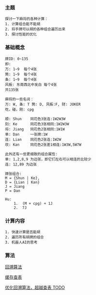 ### 主题
    探讨一下麻将的各种计算：
    1. 计算组合能不能胡
    2. 将手牌可以胡的各种组合遍历出来
    3. 探讨性能的优化
### 基础概念
    牌ID: 0~135
    即:
    万: 1~9  每个4张
    筒: 1~9  每个4张
    条: 1~9  每个4张
    风板: 东南西北中发白 每个4张
    共135张

    麻将的一些名词：
    万: W, 条: T 筒: D, 风板:F, 财: JOKER
    吃，碰，刚: cpg

    顺: Shun    同花色3张连:1W2W3W
    刻: Ke      同花色3张相同:1W2W3W
    将: Jiang   同花色2张相同:1W1W
    单: Dan     一张牌:1W
    连: Lian    同花色2张连:1W2W
    坎: Kan     同花色2张差1相连:1W3W,5W7W

    此外还有一些更细致的组合属性:
    单: 1,2,8,9 为边张，即它们左右可以相连的比较少
    连: 12,89 为边张 

    牌张组合:
    M = {Shun | Ke},
    D = {Lian | Kan}
    J = Jiang
    P = Dan

    Hu: 
        1.  (M + cpg) + 1J
        2.  7J
    
### 计算内容
    1. 快速计算是否能胡
    2. 遍历所有胡牌的组合
    3. 机器人AI的思考

### 算法
[回溯算法](BacktraceAlgo.md)

[缓存查表](CacheAlgo.md)

[优化回溯算法，超越查表 TODO]()